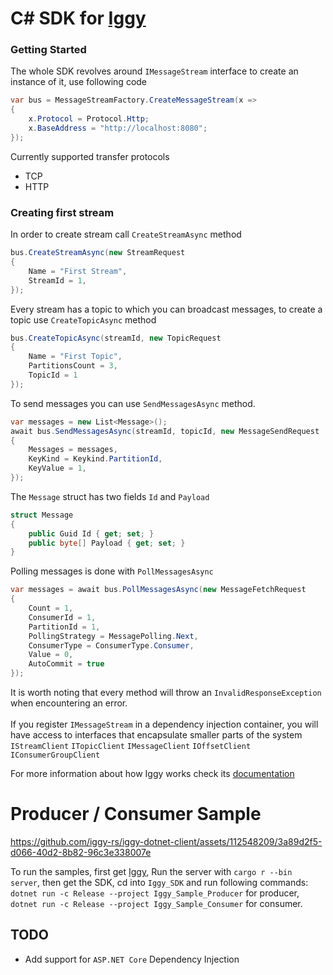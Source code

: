 

# C# SDK for [Iggy](https://github.com/spetz/iggy)

### Getting Started
The whole SDK revolves around `IMessageStream` interface to create an instance of it, use following code
```c#
var bus = MessageStreamFactory.CreateMessageStream(x =>
{
    x.Protocol = Protocol.Http;
    x.BaseAddress = "http://localhost:8080";
});

```
Currently supported transfer protocols
-  TCP
-  HTTP

### Creating first stream
In order to create stream call `CreateStreamAsync` method
```c#
bus.CreateStreamAsync(new StreamRequest
{
    Name = "First Stream",
    StreamId = 1,
});

```
Every stream has a topic to which you can broadcast messages, to create a topic
use `CreateTopicAsync` method
```c#
bus.CreateTopicAsync(streamId, new TopicRequest
{
    Name = "First Topic",
    PartitionsCount = 3,
    TopicId = 1
});

```
To send messages you can use `SendMessagesAsync` method.
```c#
var messages = new List<Message>();
await bus.SendMessagesAsync(streamId, topicId, new MessageSendRequest
{
    Messages = messages,
    KeyKind = Keykind.PartitionId,
    KeyValue = 1,
});
```
The `Message` struct has two fields `Id` and `Payload`
```c#
struct Message
{
    public Guid Id { get; set; }
    public byte[] Payload { get; set; }
}
```

Polling messages is done with `PollMessagesAsync` 
```c#
var messages = await bus.PollMessagesAsync(new MessageFetchRequest
{
    Count = 1,
    ConsumerId = 1,
    PartitionId = 1,
    PollingStrategy = MessagePolling.Next,
    ConsumerType = ConsumerType.Consumer,
    Value = 0,
    AutoCommit = true
});
```
It is worth noting that every method will throw an `InvalidResponseException` when encountering an error.<br><br>
If you register `IMessageStream` in a dependency injection container, you will have access to interfaces
that encapsulate smaller parts of the system `IStreamClient` `ITopicClient` `IMessageClient` `IOffsetClient` `IConsumerGroupClient`

For more information about how Iggy works check its [documentation](https://docs.iggy.rs/)

# Producer / Consumer Sample

https://github.com/iggy-rs/iggy-dotnet-client/assets/112548209/3a89d2f5-d066-40d2-8b82-96c3e338007e

To run the samples, first get [Iggy](https://github.com/spetz/iggy), Run the server with `cargo r --bin server`, then get the SDK, cd into `Iggy_SDK`
and run following commands: `dotnet run -c Release --project Iggy_Sample_Producer` for producer, `dotnet run -c Release --project Iggy_Sample_Consumer`
for consumer.

## TODO 
- Add support for `ASP.NET Core` Dependency Injection




